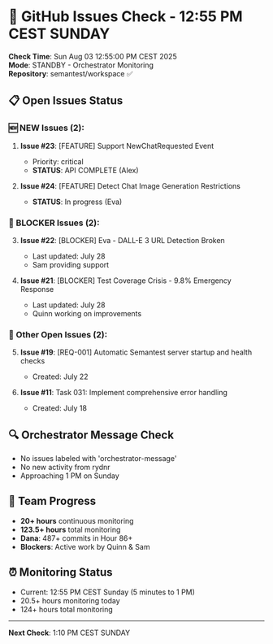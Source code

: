 # 🐙 GitHub Issues Check - 12:55 PM CEST SUNDAY

**Check Time**: Sun Aug 03 12:55:00 PM CEST 2025  
**Mode**: STANDBY - Orchestrator Monitoring  
**Repository**: semantest/workspace ✅

## 📋 Open Issues Status

### 🆕 NEW Issues (2):
1. **Issue #23**: [FEATURE] Support NewChatRequested Event
   - Priority: critical
   - **STATUS**: API COMPLETE (Alex)
   
2. **Issue #24**: [FEATURE] Detect Chat Image Generation Restrictions
   - **STATUS**: In progress (Eva)

### 🚨 BLOCKER Issues (2):
3. **Issue #22**: [BLOCKER] Eva - DALL-E 3 URL Detection Broken
   - Last updated: July 28
   - Sam providing support
   
4. **Issue #21**: [BLOCKER] Test Coverage Crisis - 9.8% Emergency Response  
   - Last updated: July 28
   - Quinn working on improvements

### 📌 Other Open Issues (2):
5. **Issue #19**: [REQ-001] Automatic Semantest server startup and health checks
   - Created: July 22
   
6. **Issue #11**: Task 031: Implement comprehensive error handling
   - Created: July 18

## 🔍 Orchestrator Message Check
- No issues labeled with 'orchestrator-message'
- No new activity from rydnr
- Approaching 1 PM on Sunday

## 💪 Team Progress
- **20+ hours** continuous monitoring
- **123.5+ hours** total monitoring
- **Dana**: 487+ commits in Hour 86+
- **Blockers**: Active work by Quinn & Sam

## ⏰ Monitoring Status
- Current: 12:55 PM CEST Sunday (5 minutes to 1 PM)
- 20.5+ hours monitoring today
- 124+ hours total monitoring

---

**Next Check**: 1:10 PM CEST SUNDAY